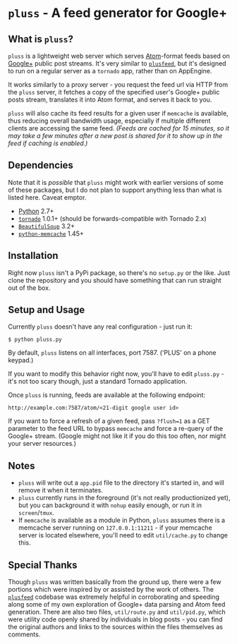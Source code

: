 `pluss` - A feed generator for Google+
======================================

What is `pluss`?
----------------

`pluss` is a lightweight web server which serves [Atom][6]-format feeds based on [Google+][5] public post streams. It's very similar to [`plusfeed`][7], but it's designed to run on a regular server as a `tornado` app, rather than on AppEngine.

It works similarly to a proxy server - you request the feed url via HTTP from the `pluss` server, it fetches a copy of the specified user's Google+ public posts stream, translates it into Atom format, and serves it back to you.

`pluss` will also cache its feed results for a given user if `memcache` is available, thus reducing overall bandwidth usage, especially if multiple different clients are accessing the same feed. *(Feeds are cached for 15 minutes, so it may take a few minutes after a new post is shared for it to show up in the feed if caching is enabled.)*

Dependencies
------------

Note that it is *possible* that `pluss` might work with earlier versions of some of these packages, but I do not plan to support anything less than what is listed here. Caveat emptor.

 - [Python][3] 2.7+
 - [`tornado`][1] 1.0.1+ (should be forwards-compatible with Tornado 2.x)
 - [`BeautifulSoup`][2] 3.2+
 - [`python-memcache`][4] 1.45+

Installation
------------

Right now `pluss` isn't a PyPi package, so there's no `setup.py` or the like. Just clone the repository and you should have something that can run straight out of the box.

Setup and Usage
---------------

Currently `pluss` doesn't have any real configuration - just run it:

    $ python pluss.py

By default, `pluss` listens on all interfaces, port 7587. ('PLUS' on a phone keypad.)

If you want to modify this behavior right now, you'll have to edit `pluss.py` - it's not too scary though, just a standard Tornado application.

Once `pluss` is running, feeds are available at the following endpoint:

    http://example.com:7587/atom/<21-digit google user id>

If you want to force a refresh of a given feed, pass `?flush=1` as a GET parameter to the feed URL to bypass `memcache` and force a re-query of the Google+ stream. (Google might not like it if you do this too often, nor might your server resources.)

Notes
-----

 - `pluss` will write out a `app.pid` file to the directory it's started in, and will remove it when it terminates.
 - `pluss` currently runs in the foreground (it's not really productionized yet), but you can background it with `nohup` easily enough, or run it in `screen`/`tmux`.
 - If `memcache` is available as a module in Python, `pluss` assumes there is a memcache server running on `127.0.0.1:11211` - if your memcache server is located elsewhere, you'll need to edit `util/cache.py` to change this.

Special Thanks
--------------

Though `pluss` was written basically from the ground up, there were a few portions which were inspired by or assisted by the work of others. The [`plusfeed`][7] codebase was extremely helpful in corroborating and speeding along some of my own exploration of Google+ data parsing and Atom feed generation. There are also two files, `util/route.py` and `util/pid.py`, which were utility code openly shared by individuals in blog posts - you can find the original authors and links to the sources within the files themselves as comments.

 [1]: http://www.tornadoweb.org/
 [2]: http://www.crummy.com/software/BeautifulSoup/
 [3]: http://python.org/
 [4]: http://www.tummy.com/Community/software/python-memcached/
 [5]: http://plus.google.com
 [6]: http://en.wikipedia.org/wiki/Atom_%28standard%29
 [7]: https://github.com/russellbeattie/plusfeed
